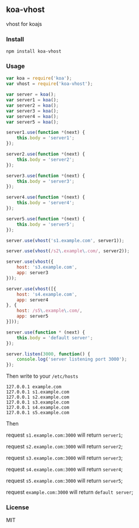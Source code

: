 ## koa-vhost

vhost for koajs

### Install

    npm install koa-vhost

### Usage
```js
var koa = require('koa');
var vhost = require('koa-vhost');

var server = koa();
var server1 = koa();
var server2 = koa();
var server3 = koa();
var server4 = koa();
var server5 = koa();

server1.use(function *(next) {
    this.body = 'server1';
});

server2.use(function *(next) {
    this.body = 'server2';
});

server3.use(function *(next) {
    this.body = 'server3';
});

server4.use(function *(next) {
    this.body = 'server4';
});

server5.use(function *(next) {
    this.body = 'server5';
});

server.use(vhost('s1.example.com', server1));

server.use(vhost(/s2\.example\.com/, server2));

server.use(vhost({
    host: 's3.example.com',
    app: server3
}));

server.use(vhost([{
    host: 's4.example.com',
    app: server4
}, {
    host: /s5\.example\.com/,
    app: server5
}]));

server.use(function * (next) {
    this.body = 'default server';
});

server.listen(3000, function() {
    console.log('server listening port 3000');
});
```
Then write to your `/etc/hosts`
```
127.0.0.1 example.com
127.0.0.1 s1.example.com
127.0.0.1 s2.example.com
127.0.0.1 s3.example.com
127.0.0.1 s4.example.com
127.0.0.1 s5.example.com
```

Then

request `s1.example.com:3000` will return `server1`;

request `s2.example.com:3000` will return `server2`;

request `s3.example.com:3000` will return `server3`;

request `s4.example.com:3000` will return `server4`;

request `s5.example.com:3000` will return `server5`;

request `example.com:3000` will return `default server`;

### License
MIT